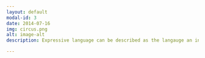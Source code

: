 ```yaml
---
layout: default
modal-id: 3
date: 2014-07-16
img: circus.png
alt: image-alt
description: Expressive language can be described as the langauge an individual produces. This can include the ability to form words, name objects, make phrases and sentences, and the overall ability to express wants and needs.  

---
```

